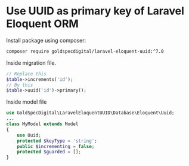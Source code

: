 # Use UUID as primary key of Laravel Eloquent ORM

Install package using composer:
```bash
composer require goldspecdigital/laravel-eloquent-uuid:^7.0
```

Inside migration file.
```php
// Replace this
$table->increments('id');
// By this
$table->uuid('id')->primary();
```
<!--more-->
Inside model file
```php
use GoldSpecDigital\LaravelEloquentUUID\Database\Eloquent\Uuid;
...
class MyModel extends Model
{
    use Uuid;
    protected $keyType = 'string';
    public $incrementing = false;
    protected $guarded = [];
}
```

